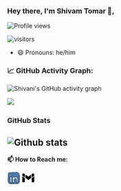 ### Hey there, I'm Shivam Tomar 👋, 

![Profile views](https://gpvc.arturio.dev/shivamtomar10)

<p align="left">
<img src="https://visitor-badge.laobi.icu/badge?page_id=shivamtomar10" alt="visitors"/>
</p>

<!-- 
- 🔭 I’m currently working at 
- 👯 Contributes to  -->
- 😄 Pronouns: he/him



<!--   GitHub stats graph -->
### 📈 GitHub Activity Graph:
![Shivani's GitHub activity graph](https://activity-graph.herokuapp.com/graph?username=shivamtomar10&hide_border=true&theme=redical)

<img src="https://github-readme-streak-stats.herokuapp.com/?user=shivamtomar10"></img>
### GitHub Stats

![Github stats](https://github-readme-stats.vercel.app/api?username=shivamtomar10&count_private=true&show_icons=true&theme=dark)
---


**📫 How to Reach me:**
<p align="left">
<a href="https://https://www.linkedin.com/in/shivam-tomar" target="blank"><img align="center" src="https://raw.githubusercontent.com/shivi28/shivi28/master/assets/linkedin.svg" alt="shivi28" height="30" width="30" /></a>
<a href="mailto:tomar102003@gmail.com" target="blank"><img align="center" src="https://raw.githubusercontent.com/shivi28/shivi28/master/assets/gmail.svg" alt="Gmail" height="30" width="30" /></a>
</p>
